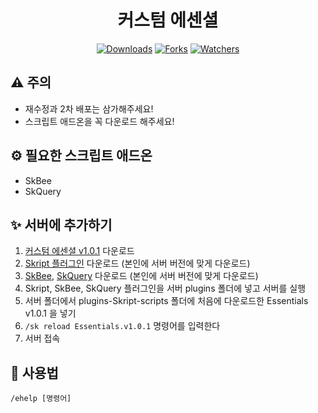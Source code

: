<div align="center">

# 커스텀 에센셜
[![Downloads](https://img.shields.io/github/downloads/grape82/Skript-Essentials/total?label=Downloads)](https://github.com/grape82/Skript-Essentials/releases)
[![Forks](https://img.shields.io/github/forks/grape82/Skript-Essentials?label=forks)](https://github.com/grape82/Skript-Essentials/releases/forks)
[![Watchers](https://img.shields.io/github/watchers/PlazmaMC/Plazma?label=watchers)](https://github.com/grape82/Skript-Essentials/watchers)

</div>

## ⚠️ 주의
* 재수정과 2차 배포는 삼가해주세요!
* 스크립트 애드온을 꼭 다운로드 해주세요!

## ⚙️ 필요한 스크립트 애드온
* SkBee
* SkQuery

## ✨ 서버에 추가하기
1. [커스텀 에센셜 v1.0.1](https://github.com/grape82/Skript-Essentials/releases/download/v1.0.1/Essentials.v1.0.1.sk) 다운로드
2. [Skript 플러그인](https://skunity.com/downloads) 다운로드 (본인에 서버 버전에 맞게 다운로드)
3. [SkBee](https://github.com/ShaneBeee/SkBee/releases), [SkQuery](https://github.com/SkQuery/SkQuery/releases)  다운로드 (본인에 서버 버전에 맞게 다운로드)
4. Skript, SkBee, SkQuery 플러그인을 서버 plugins 폴더에 넣고 서버를 실행
5. 서버 폴더에서 plugins-Skript-scripts 폴더에 처음에 다운로드한 Essentials v1.0.1 을 넣기
6. `/sk reload Essentials.v1.0.1` 명령어를 입력한다
7. 서버 접속

## 💬 사용법
```
/ehelp [명령어]
```
